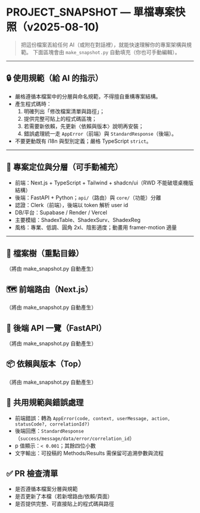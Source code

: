 # PROJECT_SNAPSHOT — 單檔專案快照（v2025-08-10)

> 把這份檔案丟給任何 AI（或附在對話裡），就能快速理解你的專案架構與規範。
> 下面區塊會由 `make_snapshot.py` 自動填充（你也可手動編輯）。

---
## 🔒 使用規範（給 AI 的指示）
- 嚴格遵循本檔案中的分層與命名規範，不得擅自重構專案結構。
- 產生程式碼時：
  1) 明確列出「修改檔案清單與路徑」；
  2) 提供完整可貼上的程式碼區塊；
  3) 若需要新依賴，先更新〈依賴與版本〉說明再安裝；
  4) 錯誤處理統一走 `AppError`（前端）與 `StandardResponse`（後端）。
- 不要更動既有 i18n 與型別定義；嚴格 TypeScript `strict`。

---
## 🧭 專案定位與分層（可手動補充）
- 前端：Next.js + TypeScript + Tailwind + shadcn/ui（RWD 不能破壞桌機版結構）
- 後端：FastAPI + Python；`api/`（路由）與 `core/`（功能）分離
- 認證：Clerk（前端），後端以 token 解析 user id
- DB/平台：Supabase / Render / Vercel
- 主要模組：ShadexTable、ShadexSurv、ShadexReg
- 風格：專業、低調、圓角 2xl、陰影適度；動畫用 framer-motion 適量

---
<!-- 以下區塊由產生器覆蓋，勿手動編輯 'BEGIN AUTO' 與 'END AUTO' 之間的內容 -->
## 📂 檔案樹（重點目錄）
<!-- BEGIN AUTO:FILE_TREE -->
（將由 make_snapshot.py 自動產生）
<!-- END AUTO:FILE_TREE -->

## 🗺️ 前端路由（Next.js）
<!-- BEGIN AUTO:NEXT_ROUTES -->
（將由 make_snapshot.py 自動產生）
<!-- END AUTO:NEXT_ROUTES -->

## 🔌 後端 API 一覽（FastAPI）
<!-- BEGIN AUTO:FASTAPI_ROUTES -->
（將由 make_snapshot.py 自動產生）
<!-- END AUTO:FASTAPI_ROUTES -->

## 📦 依賴與版本（Top）
<!-- BEGIN AUTO:DEPENDENCIES -->
（將由 make_snapshot.py 自動產生）
<!-- END AUTO:DEPENDENCIES -->

## 🧱 共用規範與錯誤處理
- 前端錯誤：轉為 `AppError(code, context, userMessage, action, statusCode?, correlationId?)`
- 後端回應：`StandardResponse`（`success/message/data/error/correlation_id`）
- p 值顯示：`< 0.001`；其餘四位小數
- 文字輸出：可投稿的 Methods/Results 需保留可追溯參數與流程

## ✅ PR 檢查清單
- 是否遵循本檔案分層與規範
- 是否更新了本檔（若新增路由/依賴/頁面）
- 是否提供完整、可直接貼上的程式碼與路徑
